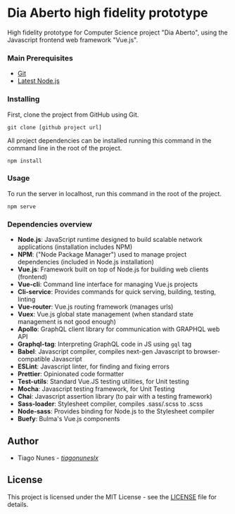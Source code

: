 # Dia Aberto high fidelity prototype

High fidelity prototype for Computer Science project "Dia Aberto", using the Javascript
frontend web framework "Vue.js".

### Main Prerequisites

- [Git](https://git-scm.com/)
- [Latest Node.js](https://nodejs.org/en/)

### Installing

First, clone the project from GitHub using Git.

```
git clone [github project url]
```

All project dependencies can be installed running this command in the command line
in the root of the project.

```
npm install
```

### Usage

To run the server in localhost, run this command in the root of the project.

```
npm serve
```

### Dependencies overview

- **Node.js**: JavaScript runtime designed to build scalable network applications
  (installation includes NPM)
- **NPM**: ("Node Package Manager") used to manage project dependencies (included in
  Node.js installation)
- **Vue.js**: Framework built on top of Node.js for building web clients (frontend)
- **Vue-cli**: Command line interface for managing Vue.js projects
- **Cli-service**: Provides commands for quick serving, building, testing, linting
- **Vue-router**: Vue.js routing framework (manages urls)
- **Vuex**: Vue.js global state management (when standard state management is not
  good enough)
- **Apollo**: GraphQL client library for communication with GRAPHQL web API
- **Graphql-tag**: Interpreting GraphQL code in JS using `gql` tag
- **Babel**: Javascript compiler, compiles next-gen Javascript to browser-compatible
  Javascript
- **ESLint**: Javascript linter, for finding and fixing errors
- **Prettier**: Opinionated code formatter
- **Test-utils**: Standard Vue.JS testing utilities, for Unit testing
- **Mocha**: Javascript testing framework, for Unit Testing
- **Chai**: Javascript assertion library (to pair with a testing framework)
- **Sass-loader**: Stylesheet compiler, compiles .sass/.scss to .scss
- **Node-sass**: Provides binding for Node.js to the Stylesheet compiler
- **Buefy**: Bulma's Vue.js components

## Author

- Tiago Nunes - [_tiagonuneslx_](https://github.com/tiagonuneslx)

## License

This project is licensed under the MIT License - see the [LICENSE](LICENSE) file
for details.
